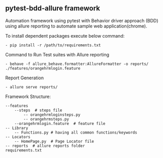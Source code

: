 pytest-bdd-allure framework
--------------------
Automation framework using pytest with Behavior driver approach (BDD) using allure reporting to automate sample web application(chrome).




To install dependent packages execute below command:

    - pip install -r /path/to/requirements.txt

Command to Run Test suites with Allure reporting

    - behave -f allure_behave.formatter:AllureFormatter -o reports/ ./features/orangehrmlogin.feature

Report Generation

    - allure serve reports/

Framework Structure:

    --features
        --steps  # steps file
            -- orangehrmloginsteps.py
            -- orangehrmsteps.py
        --orangehrmlogin.feature  # feature file
    -- Library
        -- Functions.py # having all common functions/keywords
    -- Locators
        -- HomePage.py  # Page Locator file
    -- reports  # allure reports folder
    requirements.txt
